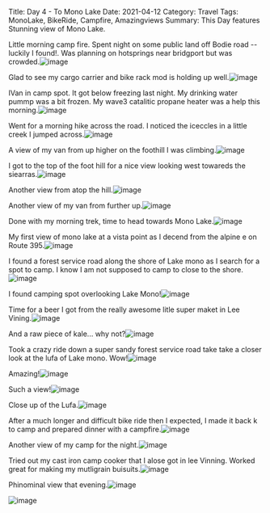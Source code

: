 Title: Day 4 - To Mono Lake
Date: 2021-04-12
Category: Travel
Tags: MonoLake, BikeRide, Campfire, Amazingviews
Summary: This Day features Stunning view of Mono Lake.

Little morning camp fire.  Spent night on some public land off Bodie road --luckily I found!.  Was planning on hotsprings near bridgport but was crowded.![image](https://api.pcloud.com/getpubthumb?code=XZmg31XZrn60zXYtSYBOHBVbNlY3MLROD6iy&linkpassword=undefined&size=600x600&crop=0&type=autok)

Glad to see my cargo carrier and bike rack mod is holding up well.![image](https://api.pcloud.com/getpubthumb?code=XZtg31XZiU4kJqpFxfJdkI5AwUHjRhWSxQoV&linkpassword=undefined&size=600x600&crop=0&type=autok)

IVan in camp spot.  It got below freezing last night.  My drinking water  pummp was a bit frozen.  My wave3 catalitic propane heater was a help this morning.![image](https://api.pcloud.com/getpubthumb?code=XZtg31XZiU4kJqpFxfJdkI5AwUHjRhWSxQoV&linkpassword=undefined&size=600x600&crop=0&type=autok)

Went for a morning hike across the road.  I noticed the iceccles in a little creek I jumped across.![image](https://api.pcloud.com/getpubthumb?code=XZeP31XZxUf3YTV3Hg7UixM7tDTwlpawc4IV&linkpassword=undefined&size=600x600&crop=0&type=autok)

A view of my van from up higher on the foothill I was climbing.![image](https://api.pcloud.com/getpubthumb?code=XZOP31XZEQSJkT9gfef1XECPpTSczmGEElF7&linkpassword=undefined&size=600x600&crop=0&type=autok)

I got to the top of the foot hill for a nice view looking west towareds the siearras.![image](https://api.pcloud.com/getpubthumb?code=XZiP31XZsfVFusir9cjTT4Js5m9BcJh7LgFV&linkpassword=undefined&size=600x600&crop=0&type=autok)

Another view from atop the hill.![image](https://api.pcloud.com/getpubthumb?code=XZJC31XZ4geKUe8xjof3kxgL4qEEtk3SubUk&linkpassword=undefined&size=600x600&crop=0&type=autok)

Another view of my van from further up.![image](https://api.pcloud.com/getpubthumb?code=XZRC31XZR4CdYOsAG2jmAkr4IbtS2kLlmb1k&linkpassword=undefined&size=600x600&crop=0&type=autok)

Done with my morning trek, time to head towards Mono Lake.![image](https://api.pcloud.com/getpubthumb?code=XZWC31XZ92IwojVdrYYvyMlUzXK2t7k8aTYV&linkpassword=undefined&size=600x600&crop=0&type=autok)

My first view of mono lake at a vista point as I decend from the alpine e on Route 395.![image](https://api.pcloud.com/getpubthumb?code=XZrC31XZzqW9WIOYWv8QXMYlyNB5KBxOY1jX&linkpassword=undefined&size=600x600&crop=0&type=autok)

I found a forest service road along the shore of Lake mono as I search for a spot to camp.  I know I am not supposed to camp to close to the shore.![image](https://api.pcloud.com/getpubthumb?code=XZkw31XZIxrY3okPADftjM5lPqWkdmNYkBf7&linkpassword=undefined&size=600x600&crop=0&type=autok)

I found camping spot overlooking Lake Mono!![image](https://api.pcloud.com/getpubthumb?code=XZax31XZ36LsJOIrkxXFpz7966MjTJbGgi57&linkpassword=undefined&size=600x600&crop=0&type=autok)

Time for a beer I got from the really awesome litle super maket in Lee Vining.![image](https://api.pcloud.com/getpubthumb?code=XZ8w31XZiaj5Yn1K33X13wDqdXROf43aqJHX&linkpassword=undefined&size=600x600&crop=0&type=autok)

And a raw piece of kale... why not?![image](https://api.pcloud.com/getpubthumb?code=XZjw31XZy0t429dOK8jEw6oDzsPM1FlJ36o7&linkpassword=undefined&size=600x600&crop=0&type=autok)

Took a crazy ride down a super sandy forest service road take take a closer look at the lufa of Lake mono.  Wow!![image](https://api.pcloud.com/getpubthumb?code=XZat31XZFOdooYnDP7F9G5B8NgfajbCPLq5k&linkpassword=undefined&size=600x600&crop=0&type=autok)

Amazing!![image](https://api.pcloud.com/getpubthumb?code=XZTw31XZfcMYIev068bQ9zLHe8T4nmMBfNgy&linkpassword=undefined&size=600x600&crop=0&type=autok)

Such a view!![image](https://api.pcloud.com/getpubthumb?code=XZUw31XZOH9jFPRvvLuSz6eijVTB6hFcGmaX&linkpassword=undefined&size=600x600&crop=0&type=autok)

Close up of the Lufa.![image](https://api.pcloud.com/getpubthumb?code=XZaw31XZ6puiHVenxV0X2mTMfX0pxyT05rPX&linkpassword=undefined&size=600x600&crop=0&type=autok)

After a much longer and difficult bike ride then I expected, I made it back k to camp and prepared dinner with a campfire.![image](https://api.pcloud.com/getpubthumb?code=XZHK31XZlFMgiu5whfjVWUqT76VXskkVwh3X&linkpassword=undefined&size=600x600&crop=0&type=autok)

Another view of my camp for the night.![image](https://api.pcloud.com/getpubthumb?code=XZHK31XZlFMgiu5whfjVWUqT76VXskkVwh3X&linkpassword=undefined&size=600x600&crop=0&type=autok)

Tried out my cast iron camp cooker that I alose got in lee Vinning. Worked great for making my mutligrain buisuits.![image](https://api.pcloud.com/getpubthumb?code=XZgK31XZEqjAkert5gVraGj7Cyc9mRG6ioKk&linkpassword=undefined&size=600x600&crop=0&type=autok)

Phinominal view that evening.![image](https://api.pcloud.com/getpubthumb?code=XZrK31XZjVOOTOfFGEJIIWOEhJtBOpGyRSQ7&linkpassword=undefined&size=600x600&crop=0&type=autok)

![image](https://api.pcloud.com/getpubthumb?code=XZ7l31XZg9NXFKNOoCXPNCq3V6M7RLGqvdrX&linkpassword=undefined&size=600x600&crop=0&type=autok)


